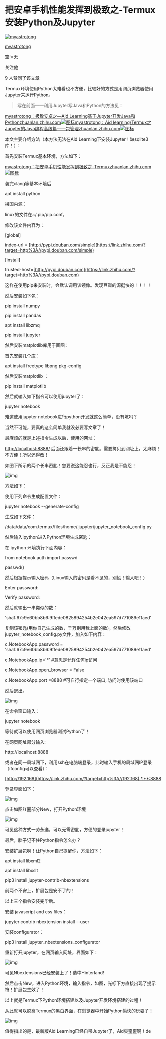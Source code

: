 # 把安卓手机性能发挥到极致之-Termux安装Python及Jupyter

[![myastrotong](https://pic4.zhimg.com/v2-630280f8f6d2060f01810f0a1fc2ea18_xs.jpg?source=172ae18b)](https://www.zhihu.com/people/tang-kong-wen)

[myastrotong](https://www.zhihu.com/people/tang-kong-wen)

空!=无

关注他

9 人赞同了该文章

Termux环境使用Python太难看也不方便，比较好的方式是用网页浏览器使用Jupyter来运行Python。



> 写在前面——利用Jupyter写Java和Python的方法见：

[myastrotong：极致安卓之—Aid Learning基于Jupyter开发Java和Pythonzhuanlan.zhihu.com![图标](https://zhstatic.zhihu.com/assets/zhihu/editor/zhihu-card-default.svg)](https://zhuanlan.zhihu.com/p/101147592)[myastrotong：Aid learning/Termux之Jupyter的Java编程高级篇——包管理zhuanlan.zhihu.com![图标](https://zhstatic.zhihu.com/assets/zhihu/editor/zhihu-card-default.svg)](https://zhuanlan.zhihu.com/p/103986884)



本文主要介绍方法（本方法无法在Aid Learning下安装Jupyter！缺sqlite3库！）：

首先安装Termux基本环境，方法如下：

[myastrotong：把安卓手机性能发挥到极致之-Termuxzhuanlan.zhihu.com![图标](https://zhstatic.zhihu.com/assets/zhihu/editor/zhihu-card-default.svg)](https://zhuanlan.zhihu.com/p/92664273)

装完clang等基本环境后

apt install python

换国内源：

linux的文件在~/.pip/pip.conf，

修改该文件内容为：

[global]

index-url = [http://pypi.douban.com/simple](https://link.zhihu.com/?target=http%3A//pypi.douban.com/simple)

[install]

trusted-host=[http://pypi.douban.com](https://link.zhihu.com/?target=http%3A//pypi.douban.com)

这样在使用pip来安装时，会默认调用该镜像。发现豆瓣的源挺快的！！！！

然后安装如下包：

pip install numpy

pip install pandas

apt install libzmq

pip install jupyter

然后安装matplotlib库用于画图：

首先安装几个库：

apt install freetype libpng pkg-config

然后安装matplotlib ：

pip install matplotlib

然后就输入如下指令可以使用jupyter了：

jupyter notebook

难道使用jupyter notebook进行python开发就这么简单，没有坑吗？

当然不可能，要真的这么简单我就没必要写文章了！

最麻烦的就是上述指令生成以后，使用的网址：

[http://localhost:8888/](https://link.zhihu.com/?target=http%3A//localhost%3A8888/) 后面还跟着一长串的密匙。需要拷贝到网址上，太麻烦！不方便！所以还得改！

如图下所示的两个长串密匙！您要说这能忍也行，反正我是不能忍！

![img](https://pic4.zhimg.com/v2-2c6fa5c6e3589f6bc5f45df6d6793137_r.jpg)

方法如下：

使用下列命令生成配置文件：

jupyter notebook --generate-config

生成如下文件：

/data/data/com.termux/files/home/.jupyter/jupyter_notebook_config.py

然后输入ipython进入Python环境生成密匙：

在 ipython 环境执行下面内容：

from notebook.auth import passwd

passwd()

然后根据提示输入密码（Linux输入的密码是看不见的，别慌！输入吧！）

Enter password:

Verify password:

然后就输出一串类似的数：

'sha1:67c9e60bb8b6:9ffede0825894254b2e042ea597d771089e11aed'

复制该密匙(用你自己生成的数，千万别用我上面的数)，然后修改jupyter_notebook_config.py文件，加入如下内容：

c.NotebookApp.password = 'sha1:67c9e60bb8b6:9ffede0825894254b2e042ea597d771089e11aed'

c.NotebookApp.ip='*' #意思是允许任何ip访问

c.NotebookApp.open_browser = False

c.NotebookApp.port =8888 #可自行指定一个端口, 访问时使用该端口

然后退出。

![img](https://pic1.zhimg.com/v2-1545bdc0f055ca4fc26414bdf2939368_r.jpg)

在命令窗口输入：

jupyter notebook

等待就可以使用网页浏览器测试Python了！

在网页网址部分输入:

http://localhost:8888

或者在同一局域网下，利用ssh在电脑端登录，此时输入手机的局域网IP登录（ifconfig可以查看）：

[http://192.168](https://link.zhihu.com/?target=http%3A//192.168).*.**:8888

登录界面如下：

![img](https://pic4.zhimg.com/v2-ff64c9bffaa2cbbed1b28dfc6db1716f_r.jpg)



点击如图红圈部分New，打开Python环境

![img](https://pic2.zhimg.com/v2-a10651eb1fb83cf0bc64c762a82b6d55_r.jpg)

可见这种方式一劳永逸，可以无需密匙，方便的登录jupyter！



最后，脑子记不住Python指令怎么办？

安装扩展包啊！让Python自己提醒你，方法如下：

apt install libxml2

apt install libxslt

pip3 install jupyter-contrib-nbextensions

前两个不安上，扩展包是安不了的！

以上三个指令安装完毕后。

安装 javascript and css files：

jupyter contrib nbextension install --user

安装configurator：

pip3 install jupyter_nbextensions_configurator



重新打开jupyter，在网页输入网址，界面如下：

![img](https://pic2.zhimg.com/v2-21f272e847431dcbb48844862de06945_r.jpg)

可见Nbextensions已经安装上了！选中Hinterland!

然后点击New，进入Python环境，输入指令，如图，光标下方直接出现了提示符！扩展包生效了！

以上就是Termux下Python环境搭建以及Jupyter开发环境搭建的过程！

从此就可以脱离Termux的黑白界面，在浏览器中开始Python愉快的玩耍了！

![img](https://pic2.zhimg.com/v2-073b5de81dc0a4fc1077dd43b489f179_r.jpg)



值得指出的是，最新版Aid Learning已经自带Jupyter了，Aid爽歪歪啊！de